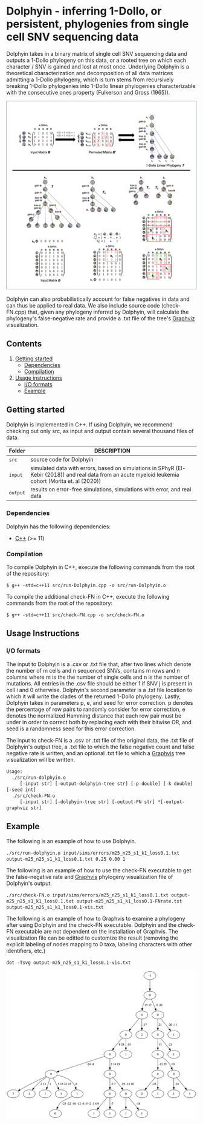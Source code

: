 # Dolphyin - inferring 1-Dollo, or persistent, phylogenies from single cell SNV sequencing data

Dolphyin takes in a binary matrix of single cell SNV sequencing data and outputs a 1-Dollo phylogeny on this data, or a rooted tree on which each character / SNV is gained and lost at most once. Underlying Dolphyin is a theoretical characterization and decomposition of all data matrices admitting a 1-Dollo phylogeny, which is turn stems from recursively breaking 1-Dollo phylogenies into 1-Dollo linear phylogenies characterizable with the consecutive ones property (Fulkerson and Gross (1965)).

![Overview of Dolphyin's 1-Dollo decomposition](summary-figure.png)

Dolphyin can also probabilistically account for false negatives in data and can thus be applied to real data. We also include source code (check-FN.cpp) that, given any phylogeny inferred by Dolphyin, will calculate the phylogeny's false-negative rate and provide a .txt file of the tree's [Graphviz](https://graphviz.org/) visualization.

## Contents

  1. [Getting started](#start)
     * [Dependencies](#dep)
     * [Compilation](#comp)
  2. [Usage instructions](#usage)
     * [I/O formats](#io)
     * [Example](#example)

     
<a name="start"></a>
## Getting started

Dolphyin is implemented in C++. If using Dolphyin, we recommend checking out only src, as input and output contain several thousand files of data.

| Folder    | DESCRIPTION                                                  |
| --------- | ------------------------------------------------------------ |
| `src`     | source code for Dolphyin                                     |
| `input`   | simulated data with errors, based on simulations in SPhyR (El-Kebir (2018)) and real data from an acute myeloid leukemia cohort (Morita et. al (2020)) |re                             
| `output`| results on error-free simulations, simulations with error, and real data |re

<a name="dep"></a>

### Dependencies   

Dolphyin has the following dependencies:

* [C++](https://en.cppreference.com/w/cpp/11) (>= 11)

<a name="comp"></a>
### Compilation

To compile Dolphyin in C++, execute the following commands from the root of the repository:

    $ g++ -std=c++11 src/run-Dolphyin.cpp -o src/run-Dolphyin.o

To compile the additional check-FN in C++, execute the following commands from the root of the repository:

    $ g++ -std=c++11 src/check-FN.cpp -o src/check-FN.o

<a name="usage"></a>
## Usage Instructions

<a name="io"></a>
### I/O formats
The input to Dolphyin is a .csv or .txt file that, after two lines which denote the number of m cells and n sequenced SNVs, contains m rows and n columns where m is the the number of single cells and n is the number of mutations. All entries in the .csv file should be either 1 if SNV j is present in cell i and 0 otherwise. Dolphyin's second parameter is a .txt file location to which it will write the clades of the returned 1-Dollo phylogeny. Lastly, Dolphyin takes in parameters p, e, and seed for error correction. p denotes the percentage of row pairs to randomly consider for error correction, e denotes the normalized Hamming distance that each row pair must be under in order to correct both by replacing each with their bitwise OR, and seed is a randomness seed for this error correction.

The input to check-FN is a .csv or .txt file of the original data, the .txt file of Dolphyin's output tree, a .txt file to which the false negative count and false negative rate is written, and an optional .txt file to which a [Graphvis](https://graphviz.org/) tree visualization will be written.


```
Usage:
  ./src/run-dolphyin.o
     [-input str] [-output-dolphyin-tree str] [-p double] [-k double] [-seed int]
  ./src/check-FN.o
     [-input str] [-dolphyin-tree str] [-output-FN str] *[-output-graphviz str]

```
<a name="example"></a>
## Example
The following is an example of how to use Dolphyin.

```
./src/run-dolphyin.o input/sims/errors/m25_n25_s1_k1_loss0.1.txt output-m25_n25_s1_k1_loss0.1.txt 0.25 0.00 1

```

The following is an example of how to use the check-FN executable to get the false-negative rate and [Graphvis](https://graphviz.org/) phylogeny visualization file of Dolphyin's output.

```
./src/check-FN.o input/sims/errors/m25_n25_s1_k1_loss0.1.txt output-m25_n25_s1_k1_loss0.1.txt output-m25_n25_s1_k1_loss0.1-FNrate.txt output-m25_n25_s1_k1_loss0.1-vis.txt

```

The following is an example of how to Graphvis to examine a phylogeny after using Dolphyin and the check-FN executable. Dolphyin and the check-FN executable are not dependent on the installation of Graphvis. The visualization file can be editted to customize the result (removing the explicit labeling of nodes mapping to 0 taxa, labeling characters with other identifiers, etc.)

```
dot -Tsvg output-m25_n25_s1_k1_loss0.1-vis.txt

```

![Graphvis visualization](example-visualization.png)
